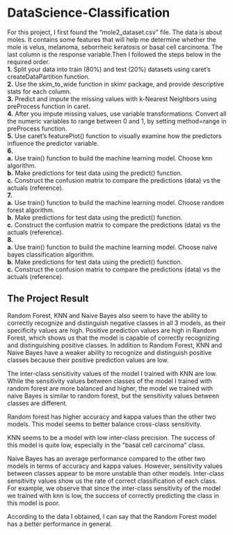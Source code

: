 # DataScience-Classification
For this project, I first found the “mole2_dataset.csv” file. The data is about moles. It contains some features that will help me determine whether the mole is velus, melanoma, seborrheic keratosis or basal cell carcinoma. The last column is the response variable.Then I followed the steps below in the required order.<br>
**1.** Split your data into train (80%) and test (20%) datasets using caret’s createDataPartition function.<br>
**2.** Use the skim_to_wide function in skimr package, and provide descriptive stats for each column.<br>
**3.** Predict and impute the missing values with k-Nearest Neighbors using preProcess function in caret.<br>
**4.** After you impute missing values, use variable transformations. Convert all the numeric variables to range between 0 and 1, by setting method=range in preProcess function.<br>
**5.** Use caret’s featurePlot() function to visually examine how the predictors influence the predictor variable.<br>
**6.** <br>
**a.** Use train() function to build the machine learning model. Choose knn algorithm.<br>
**b.** Make predictions for test data using the predict() function.<br>
**c.** Construct the confusion matrix to compare the predictions (data) vs the actuals (reference). <br>
**7.** <br>
**a.** Use train() function to build the machine learning model. Choose random forest algorithm.<br>
**b.** Make predictions for test data using the predict() function.<br>
**c.** Construct the confusion matrix to compare the predictions (data) vs the actuals (reference). <br>
**8.** <br>
**a.** Use train() function to build the machine learning model. Choose naïve bayes classification algorithm.<br>
**b.** Make predictions for test data using the predict() function.<br>
**c.** Construct the confusion matrix to compare the predictions (data) vs the actuals (reference). <br>


## The Project Result
Random Forest, KNN and Naive Bayes also seem to have the ability to correctly recognize and distinguish negative classes in all 3 models, as their specificity values are high. Positive prediction values are high in Random Forest, which shows us that the model is capable of correctly recognizing and distinguishing positive classes. In addition to Random Forest, KNN and Naive Bayes have a weaker ability to recognize and distinguish positive classes because their positive prediction values are low.

The inter-class sensitivity values of the model I trained with KNN are low. While the sensitivity values between classes of the model I trained with random forest are more balanced and higher, the model we trained with naive Bayes is similar to random forest, but the sensitivity values between classes are different.

Random forest has higher accuracy and kappa values than the other two models. This model seems to better balance cross-class sensitivity.

KNN seems to be a model with low inter-class precision. The success of this model is quite low, especially in the "basal cell carcinoma" class.

Naive Bayes has an average performance compared to the other two models in terms of accuracy and kappa values. However, sensitivity values between classes appear to be more unstable than other models. Inter-class sensitivity values show us the rate of correct classification of each class. For example, we observe that since the inter-class sensitivity of the model we trained with knn is low, the success of correctly predicting the class in this model is poor.

According to the data I obtained, I can say that the Random Forest model has a better performance in general.
